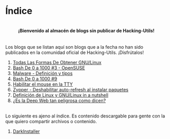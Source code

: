 # Índice
<br>
<center><b>¡Bienvenido al almacén de blogs sin publicar de Hacking-Utils!</b></center>
<br>
<br>
Los blogs que se listan aquí son blogs que a la fecha no han sido publicados en la comunidad oficial de Hacking-Utils. ¡Disfrútalos!
<br>
<ol>
	<li><a href="https://venom-instantdeath.github.io/hu-content/todas-las-formas-de-obtener-gnulinux.html#by-darth-venom">Todas Las Formas De Obtener GNU/Linux</a></li>
	<li><a href="https://venom-instantdeath.github.io/hu-content/bash3-opensuse.html">Bash De 0 a 1000 #3 - OpenSUSE</a></li>
	<li><a href="https://venom-instantdeath.github.io/hu-content/malware-definicion-y-tipos.html">Malware - Definición y tipos</a></li>
	<li><a href="https://venom-instantdeath.github.io/hu-content/bash9.html">Bash De 0 a 1000 #9</a></li>
	<li><a href="https://venom-instantdeath.github.io/hu-content/habilitar-el-mouse-en-la-tty.html">Habilitar el mouse en la TTY</a></li>
	<li><a href="https://venom-instantdeath.github.io/hu-content/zypper-autorefresh.html">Zypper - Deshabilitar auto-refresh al instalar paquetes</a></li>
	<li><a href="https://venom-instantdeath.github.io/hu-content/definicion-gnulinux.html">Definición de Linux y GNU/Linux in a nutshell</a></li>
	<li><a href="https://venom-instantdeath.github.io/hu-content/deepweb.html">¿Es la Deep Web tan peligrosa como dicen?</a></li>

</ol>
<br>
Lo siguiente es ajeno al índice. Es contenido descargable para gente con la que quiero compartir archivos o contenido.
<ol>
	<li><a href="https://venom-instantdeath.github.io/hu-content/darkinstaller.html">DarkInstaller</a></li>
</ol>
<br>
